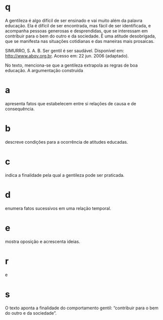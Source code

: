 # q
A gentileza é algo difícil de ser ensinado e vai muito além da palavra educação. Ela é difícil de ser encontrada, mas fácil de ser identificada, e acompanha pessoas generosas e desprendidas, que se interessam em contribuir para o bem do outro e da sociedade. É uma atitude desobrigada, que se manifesta nas situações cotidianas e das maneiras mais prosaicas.

SIMURRO, S. A. B. Ser gentil é ser saudável. Disponível em: http://www.abqv.org.br. Acesso em: 22 jun. 2006 (adaptado).

No texto, menciona-se que a gentileza extrapola as regras de boa educação. A argumentação construída

# a
apresenta fatos que estabelecem entre si relações de causa e de consequência.

# b
descreve condições para a ocorrência de atitudes educadas.

# c
indica a finalidade pela qual a gentileza pode ser praticada.

# d
enumera fatos sucessivos em uma relação temporal.

# e
mostra oposição e acrescenta ideias.

# r
e

# s
O texto aponta a finalidade do comportamento gentil: “contribuir para o bem do outro e da sociedade”.
